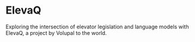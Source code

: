 # ElevaQ
Exploring the intersection of elevator legislation and language models with ElevaQ, a project by Volupal to the world.
